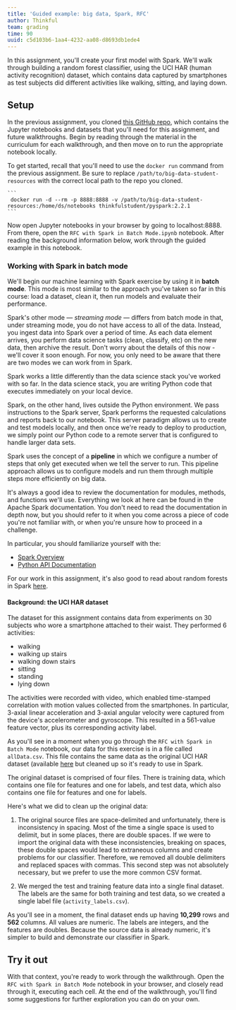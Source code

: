 ```yaml
---
title: 'Guided example: big data, Spark, RFC'
author: Thinkful
team: grading
time: 90
uuid: c5d103b6-1aa4-4232-aa08-d8693db1ede4
---
```


In this assignment, you'll create your first model with Spark. We'll walk through building a random forest classifier, using the UCI HAR (human activity recognition) dataset, which contains data captured by smartphones as test subjects did different activities like walking, sitting, and laying down. 

## Setup

In the previous assignment, you cloned [this GitHub repo](https://github.com/Thinkful-Ed/big-data-student-resources), which contains the Jupyter notebooks and datasets that you'll need for this assignment, and future walkthroughs. Begin by reading through the material in the curriculum for each walkthrough, and then move on to run the appropriate notebook locally. 

To get started, recall that you'll need to use the `docker run` command from the previous assignment. Be sure to replace `/path/to/big-data-student-resources` with the correct local path to the repo you cloned.

    ```
     docker run -d --rm -p 8888:8888 -v /path/to/big-data-student-resources:/home/ds/notebooks thinkfulstudent/pyspark:2.2.1
    ```

Now open Jupyter notebooks in your browser by going to localhost:8888. From there, open the `RFC with Spark in Batch Mode.ipynb` notebook. After reading the background information below, work through the guided example in this notebook.


### Working with Spark in batch mode


We'll begin our machine learning with Spark exercise by using it in __batch mode__. This mode is most similar to the approach you've taken so far in this course: load a dataset, clean it, then run models and evaluate their performance.

Spark's other mode — _streaming mode_ — differs from batch mode in that, under streaming mode, you do not have access to all of the data. Instead, you ingest data into Spark over a period of time. As each data element arrives, you perform data science tasks (clean, classify, etc) on the new data, then archive the result. Don't worry about the details of this now - we'll cover it soon enough. For now, you only need to be aware that there are two modes we can work from in Spark.

Spark works a little differently than the data science stack you've worked with so far. In the data science stack, you are writing Python code that executes immediately on your local device.

Spark, on the other hand, lives outside the Python environment. We pass instructions to the Spark server, Spark performs the requested calculations and reports back to our notebook. This server paradigm allows us to create and test models locally, and then once we're ready to deploy to production, we simply point our Python code to a remote server that is configured to handle larger data sets.

Spark uses the concept of a __pipeline__ in which we configure a number of steps that only get executed when we tell the server to run. This pipeline approach allows us to configure models and run them through multiple steps more efficiently on big data.

It's always a good idea to review the documentation for modules, methods, and functions we'll use. Everything we look at here can be found in the Apache Spark documentation. You don't need to read the documentation in depth now, but you should refer to it when you come across a piece of code you're not familiar with, or when you're unsure how to proceed in a challenge.

In particular, you should familiarize yourself with the:

* [Spark Overview](https://spark.apache.org/docs/2.1.0/index.html)
* [Python API Documentation](https://spark.apache.org/docs/2.1.0/api/python/index.html)

For our work in this assignment, it's also good to read about random forests in Spark [here](https://spark.apache.org/docs/2.1.0/ml-classification-regression.html#random-forests). 

#### Background: the UCI HAR dataset

The dataset for this assignment contains data from experiments on 30 subjects who wore a smartphone attached to their waist. They performed 6 activities:

* walking
* walking up stairs
* walking down stairs
* sitting
* standing
* lying down

The activities were recorded with video, which enabled time-stamped correlation with motion values collected from the smartphones. In particular, 3-axial linear acceleration and 3-axial angular velocity were captured from the device's accelerometer and gyroscope. This resulted in a 561-value feature vector, plus its corresponding activity label.

As you'll see in a moment when you go through the `RFC with Spark in Batch Mode` notebook, our data for this exercise is in a file called `allData.csv`. This file contains the same data as the original UCI HAR dataset (available [here]((https://archive.ics.uci.edu/ml/datasets/human+activity+recognition+using+smartphones)) but cleaned up so it's ready to use in Spark.

The original dataset is comprised of four files. There is training data, which contains one file for features and one for labels, and test data, which also contains one file for features and one for labels. 
    
Here's what we did to clean up the original data:

1. The original source files are space-delimited and unfortunately, there is inconsistency in spacing. Most of the time a single space is used to delimit, but in some places, there are double spaces. If we were to import the original data with these inconsistencies, breaking on spaces, these double spaces would lead to extraneous columns and create problems for our classifier. Therefore, we removed all double delimiters and replaced spaces with commas. This second step was not absolutely necessary, but we prefer to use the more common CSV format.

2. We merged the test and training feature data into a single final dataset. The labels are the same for both training and test data, so we created a single label file (`activity_labels.csv`).
 
As you'll see in a moment, the final dataset ends up having  __10,299__ rows and __562__ columns. All values are numeric. The labels are integers, and the features are doubles. Because the source data is already numeric, it's simpler to build and demonstrate our classifier in Spark.

## Try it out

With that context, you're ready to work through the walkthrough. Open the `RFC with Spark in Batch Mode` notebook in your browser, and closely read through it, executing each cell. At the end of the walkthrough, you'll find some suggestions for further exploration you can do on your own.
